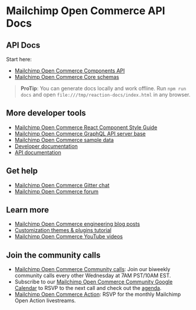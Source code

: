 # Mailchimp Open Commerce API Docs

## API Docs

Start here:

- [Mailchimp Open Commerce Components API](Components.html)
- [Mailchimp Open Commerce Core schemas](Schemas.html)

> **ProTip**: You can generate docs locally and work offline. Run `npm run docs` and open `file:///tmp/reaction-docs/index.html` in any browser.

## More developer tools

- [Mailchimp Open Commerce React Component Style Guide](https://styleguide.reactioncommerce.com/)
- [Mailchimp Open Commerce GraphQL API server base](https://github.com/reactioncommerce/reaction-api-base)
- [Mailchimp Open Commerce sample data](https://github.com/reactioncommerce/reaction-sample-data)
- [Developer documentation](https://docs.reactioncommerce.com)
- [API documentation](http://api.docs.reactioncommerce.com)

## Get help
- [Mailchimp Open Commerce Gitter chat](https://gitter.im/reactioncommerce/reaction)
- [Mailchimp Open Commerce forum](https://forums.reactioncommerce.com/)

## Learn more
- [Mailchimp Open Commerce engineering blog posts](https://blog.reactioncommerce.com/tag/engineering/)
- [Customization themes & plugins tutorial](https://docs.reactioncommerce.com/reaction-docs/trunk/tutorial)
- [Mailchimp Open Commerce YouTube videos](https://www.youtube.com/user/reactioncommerce/videos)

## Join the community calls
- [Mailchimp Open Commerce Community calls](http://getrxn.io/2rcCal): Join our biweekly community calls every other Wednesday at 7AM PST/10AM EST.
- Subscribe to our [Mailchimp Open Commerce Community Google Calendar](http://getrxn.io/2rcCal) to RSVP to the next call and check out the [agenda](https://docs.google.com/document/d/1PwenrammgQJpQfFoUUJZ96i_JJYCM_4glAjB1_ZzgwA/edit?usp=sharing).
- [Mailchimp Open Commerce Action](http://getrxn.io/2rcCal): RSVP for the monthly Mailchimp Open Action livestreams.
